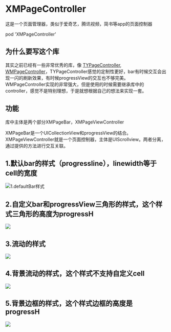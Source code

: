 # XMPageController
这是一个页面管理器，类似于爱奇艺，腾讯视频，简书等app的页面控制器

pod 'XMPageController'

## 为什么要写这个库
其实之前已经有一些非常优秀的库，像 [TYPageController](https://github.com/12207480/TYPagerController), [WMPageController](https://github.com/wangmchn/WMPageController)，TYPageController感觉的定制性更好，bar有时候交互会出现一闪的刷新效果，有时候progressView的交互也不够完美。WMPageController实现的非常强大，但是使用的时候需要继承库中的controller，感觉不是特别理想，于是就想根据自己的想法来实现一套。
## 功能
 库中主体是两个部分XMPageBar，XMPageViewController
 
 XMPageBar是一个UICollectionView和progressView的结合。XMPageViewController就是一个页面控制器，主体是UIScrollview。两者分离，通过提供的方法进行交互关联。

## 1.默认bar的样式（progressline），linewidth等于cell的宽度
![1.defaultBar样式](https://ws3.sinaimg.cn/large/006tNbRwly1fuhbuv4arfg30bi0esnpd.gif)
## 2.自定义bar和progressView三角形的样式，这个样式三角形的高度为progressH
![](https://ws3.sinaimg.cn/large/006tNbRwly1fuhcekqh4ng30bi0es1kx.gif)
## 3.流动的样式
![](https://ws4.sinaimg.cn/large/006tNbRwly1fuhcgpwrzyg30bi0es4qp.gif)
## 4.背景流动的样式，这个样式不支持自定义cell
![](https://ws2.sinaimg.cn/large/006tNbRwly1fujx16v7c9g30bi0es7hr.gif)
## 5.背景边框的样式，这个样式边框的高度是progressH
![](https://ws3.sinaimg.cn/large/006tNbRwly1fujx29y58ug30bi0eskcr.gif)
